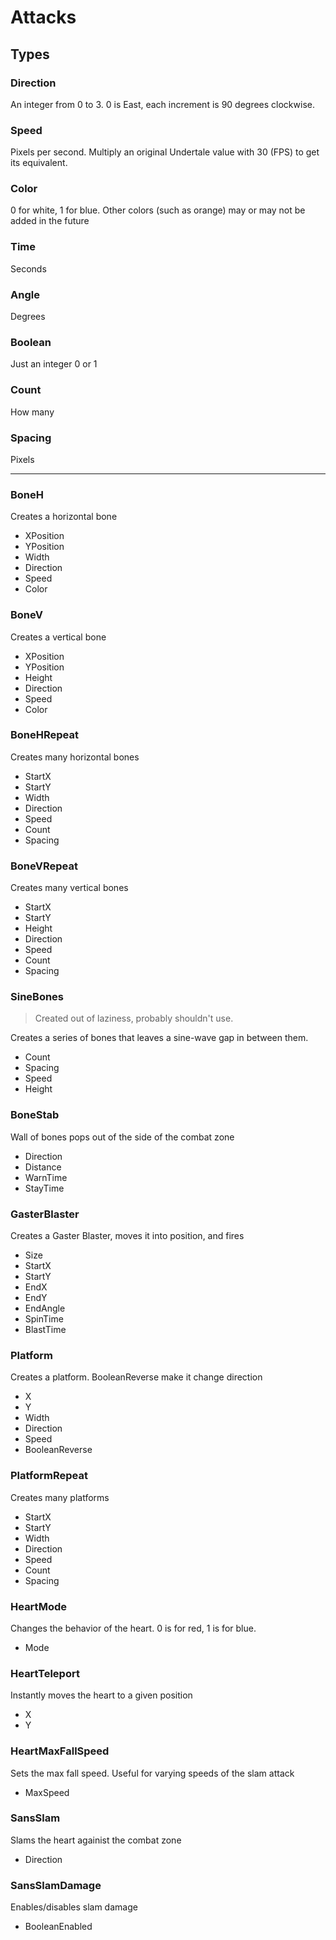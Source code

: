 # Attacks

## Types ##

### Direction ###
An integer from 0 to 3. 0 is East, each increment is 90 degrees clockwise.

### Speed ###
Pixels per second. Multiply an original Undertale value with 30 (FPS) to get its equivalent.

### Color ###
0 for white, 1 for blue. Other colors (such as orange) may or may not be added in the future

### Time ###
Seconds

### Angle ###
Degrees

### Boolean ###
Just an integer 0 or 1

### Count ###
How many

### Spacing ###
Pixels

<hr />

### BoneH ###
Creates a horizontal bone

* XPosition
* YPosition
* Width
* Direction
* Speed
* Color

### BoneV ###
Creates a vertical bone

* XPosition
* YPosition
* Height
* Direction
* Speed 
* Color

### BoneHRepeat ###
Creates many horizontal bones

* StartX
* StartY
* Width
* Direction
* Speed
* Count
* Spacing

### BoneVRepeat ###
Creates many vertical bones

* StartX
* StartY
* Height
* Direction
* Speed
* Count
* Spacing

### SineBones ###
> Created out of laziness, probably shouldn't use.

Creates a series of bones that leaves a sine-wave gap in between them.

* Count
* Spacing
* Speed
* Height

### BoneStab ###
Wall of bones pops out of the side of the combat zone

* Direction
* Distance
* WarnTime
* StayTime

### GasterBlaster ###
Creates a Gaster Blaster, moves it into position, and fires

* Size
* StartX
* StartY
* EndX
* EndY
* EndAngle
* SpinTime
* BlastTime

### Platform ###
Creates a platform. BooleanReverse make it change direction

* X
* Y
* Width
* Direction
* Speed
* BooleanReverse

### PlatformRepeat ###
Creates many platforms

* StartX
* StartY
* Width
* Direction
* Speed
* Count
* Spacing

### HeartMode ###
Changes the behavior of the heart. 0 is for red, 1 is for blue.

* Mode

### HeartTeleport ###
Instantly moves the heart to a given position

* X
* Y

### HeartMaxFallSpeed ###
Sets the max fall speed. Useful for varying speeds of the slam attack

* MaxSpeed

### SansSlam ###
Slams the heart againist the combat zone

* Direction

### SansSlamDamage ###
Enables/disables slam damage

* BooleanEnabled
